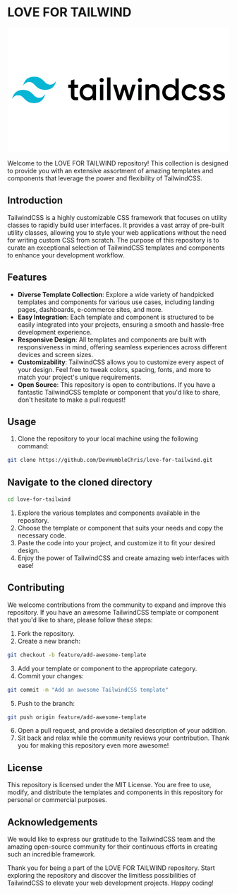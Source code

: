 # LOVE FOR TAILWIND

![TailwindCSS Logo](tailwind-css-logo-vector.png)

Welcome to the LOVE FOR TAILWIND repository! This collection is designed to provide you with an extensive assortment of amazing templates and components that leverage the power and flexibility of TailwindCSS.

## Introduction

TailwindCSS is a highly customizable CSS framework that focuses on utility classes to rapidly build user interfaces. It provides a vast array of pre-built utility classes, allowing you to style your web applications without the need for writing custom CSS from scratch. The purpose of this repository is to curate an exceptional selection of TailwindCSS templates and components to enhance your development workflow.

## Features

- **Diverse Template Collection**: Explore a wide variety of handpicked templates and components for various use cases, including landing pages, dashboards, e-commerce sites, and more.
- **Easy Integration**: Each template and component is structured to be easily integrated into your projects, ensuring a smooth and hassle-free development experience.
- **Responsive Design**: All templates and components are built with responsiveness in mind, offering seamless experiences across different devices and screen sizes.
- **Customizability**: TailwindCSS allows you to customize every aspect of your design. Feel free to tweak colors, spacing, fonts, and more to match your project's unique requirements.
- **Open Source**: This repository is open to contributions. If you have a fantastic TailwindCSS template or component that you'd like to share, don't hesitate to make a pull request!

## Usage

1. Clone the repository to your local machine using the following command:

```bash
git clone https://github.com/DevHumbleChris/love-for-tailwind.git
```

## Navigate to the cloned directory

```bash
cd love-for-tailwind
```

1. Explore the various templates and components available in the repository.
2. Choose the template or component that suits your needs and copy the necessary code.
3. Paste the code into your project, and customize it to fit your desired design.
4. Enjoy the power of TailwindCSS and create amazing web interfaces with ease!

## Contributing

We welcome contributions from the community to expand and improve this repository. If you have an awesome TailwindCSS template or component that you'd like to share, please follow these steps:

1. Fork the repository.
2. Create a new branch:
```bash
git checkout -b feature/add-awesome-template
```
3. Add your template or component to the appropriate category.
4. Commit your changes:
```bash
git commit -m "Add an awesome TailwindCSS template"
```
5. Push to the branch:
```bash
git push origin feature/add-awesome-template
```
6. Open a pull request, and provide a detailed description of your addition.
7. Sit back and relax while the community reviews your contribution. Thank you for making this repository even more awesome!

## License

This repository is licensed under the MIT License. You are free to use, modify, and distribute the templates and components in this repository for personal or commercial purposes.

## Acknowledgements

We would like to express our gratitude to the TailwindCSS team and the amazing open-source community for their continuous efforts in creating such an incredible framework.


Thank you for being a part of the LOVE FOR TAILWIND repository. Start exploring the repository and discover the limitless possibilities of TailwindCSS to elevate your web development projects. Happy coding!
